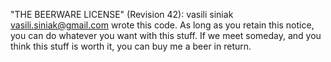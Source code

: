 "THE BEERWARE LICENSE" (Revision 42):
vasili siniak <vasili.siniak@gmail.com> wrote this code. As 
long as you retain this notice, you can do whatever you want
with this stuff. If we meet someday, and you think this stuff
is worth it, you can buy me a beer in return.
